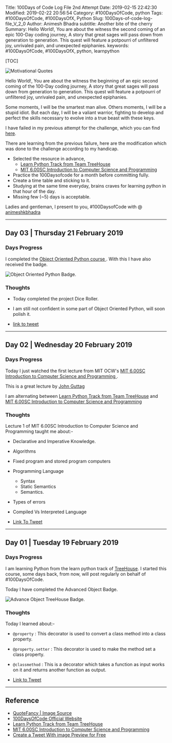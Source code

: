 Title: 100Days of Code Log File 2nd Attempt
Date: 2019-02-15 22:42:30
Modified: 2019-02-22 20:56:54
Category: #100DaysOfCode, python
Tags: #100DaysOfCode, #100DaysOfX, Python
Slug: 100Days-of-code-log-file_V_2_0
Author: Animesh Bhadra
subtitle: Another bite of the cherry
Summary: Hello World!, You are about the witness the second coming of an epic 100-Day coding journey, A story that great sages will pass down from generation to generation. This quest will feature a potpourri of unfiltered joy, unrivaled pain, and unexpected epiphanies.
keywords: #100DaysOfCode, #100DaysOfX, python, learnpython

[TOC]

![Motivational Quotes]({filename}../../../images/100DaysOfCode/100DaysCode_Quotefancy.jpg "life always offers you a second chance. is called tomorrow, by Dylan Thomas")


Hello World!, You are about the witness the beginning of an epic second coming of the 100-Day coding journey, A story that great sages
will pass down from generation to generation. This quest will feature a potpourri of unfiltered joy, unrivaled pain, and 
unexpected epiphanies.

Some moments, I will be the smartest man alive. Others moments, I will be a stupid idiot. But each day, I will be a valiant warrior, fighting to develop and perfect the skills necessary to evolve into a true beast with these keys.

I have failed in my previous attempt for the challenge, which you can find [here]({filename}../../../articles/100DaysOfX/100DaysOfCode/100Days-of-code-log-file.md "First attempt for 100Daysofcode").

There are learning from the previous failure, here are the modification which was done to the challenge according to my handicap.

* Selected the resource in advance, 
	- [Learn Python Track from Team TreeHouse](https://teamtreehouse.com/tracks/learn-python)
	- [MIT 6.00SC Introduction to Computer Science and Programming ](https://www.youtube.com/playlist?list=PLB2BE3D6CA77BB8F7)
* Practice the 100Daysofcode for a month before committing fully.
* Create a time table and sticking to it.
* Studying at the same time everyday, brains craves for learning python in that hour of the day.
* Missing few (~5) days is acceptable.

Ladies and gentleman, I present to you, #100DaysofCode with @ [animeshkbhadra ](https://twitter.com/animeshkbhadra "Twitter Handle")

---

## Day 03 | Thursday 21 February 2019 ##

### Days Progress ###

I completed the [Object Oriented Python course ](https://teamtreehouse.com/library/objectoriented-python-2). With this I have also received the badge.

![Object Oriented Python Badge.]({filename}../../../images/100DaysOfCode/OOPython.png "Object Oriented Python Badge")

### Thoughts ###

* Today completed the project Dice Roller.
* I am still not confident in some part of Object Oriented Python, will soon polish it.

* [link to tweet](https://twitter.com/animeshkbhadra/status/1098633238963240961)

---

## Day 02 | Wednesday 20 February 2019 ##

### Days Progress ###

Today I just watched the first lecture from MIT OCW's [MIT 6.00SC Introduction to Computer Science and Programming ](https://www.youtube.com/watch?v=bX3jvD7XFPs&list=PLB2BE3D6CA77BB8F7&index=2&t=0s).

This is a great lecture by [John Guttag ](https://people.csail.mit.edu/guttag/)

I am alternating between [Learn Python Track from Team TreeHouse](https://teamtreehouse.com/tracks/learn-python) and [MIT 6.00SC Introduction to Computer Science and Programming ](https://www.youtube.com/playlist?reload=9&list=PLB2BE3D6CA77BB8F7)

### Thoughts ###

Lecture 1 of MIT 6.00SC Introduction to Computer Science and Programming taught me about:-

* Declarative and Imperative Knowledge.
* Algorithms
* Fixed program and stored program computers
* Programming Language
	- Syntax
	- Static Semantics
	- Semantics.
* Types of errors
* Compiled Vs Interpreted Language 


* [Link To Tweet](https://twitter.com/animeshkbhadra/status/1098272030032572416)

---

## Day 01 | Tuesday 19 February 2019 ##

### Days Progress ###

I am learning Python from the learn python track of [TreeHouse](https://teamtreehouse.com/tracks/learn-python). I started this course, some days back, from now, will post regularly on behalf of #100DaysOfCode.

Today I have completed the Advanced Object Badge.

![Advance Object TreeHouse Badge.]({filename}../../../images/100DaysOfCode/python.png "Advance Object TreeHouse Badge.")

### Thoughts ###

Today I learned about:-

* `@property` : This decorator is used to convert a class method into a class property.
* `@property.setter` : This decorator is used to make the method set a class property.
* `@classmethod` : This is a decorator which takes a function as input works on it and returns another function as output.


* [Link to Tweet](https://twitter.com/animeshkbhadra/status/1097923646327345153)

---

## Reference ##

* [QuoteFancy | Image Source ](https://quotefancy.com/quote/970132/Dylan-Thomas-Life-always-offers-you-a-second-chance-is-called-tomorrow)
* [100DaysOfCode Official Website ](https://www.100daysofcode.com/)
* [Learn Python Track from Team TreeHouse](https://teamtreehouse.com/tracks/learn-python)
* [MIT 6.00SC Introduction to Computer Science and Programming ](https://www.youtube.com/playlist?list=PLB2BE3D6CA77BB8F7)
* [Create a Tweet With image Preview for Free ](https://nealschaffer.com/tweet-link-preview-image-twitter/)